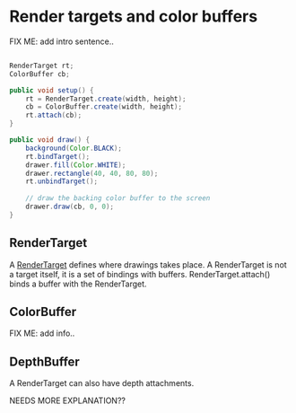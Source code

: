 # Render targets and color buffers # 

FIX ME: add intro sentence..

```java

RenderTarget rt;
ColorBuffer cb;

public void setup() {
    rt = RenderTarget.create(width, height);
    cb = ColorBuffer.create(width, height);  
    rt.attach(cb);
}

public void draw() {
    background(Color.BLACK);
    rt.bindTarget();
    drawer.fill(Color.WHITE);
    drawer.rectangle(40, 40, 80, 80);
    rt.unbindTarget();
 
    // draw the backing color buffer to the screen
    drawer.draw(cb, 0, 0);
}


```

## RenderTarget

A [RenderTarget](Topic_RenderTarget) defines where drawings takes place. A RenderTarget is not a target itself, it is a set of bindings with buffers. RenderTarget.attach() binds a buffer with the RenderTarget.

## ColorBuffer

FIX ME: add info..

## DepthBuffer

A RenderTarget can also have depth attachments. 

NEEDS MORE EXPLANATION??
